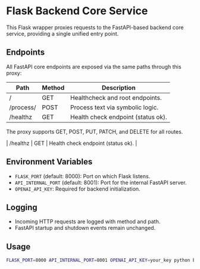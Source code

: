 # Flask Backend Core Service

This Flask wrapper proxies requests to the FastAPI-based backend core service, providing a single unified entry point.

## Endpoints

All FastAPI core endpoints are exposed via the same paths through this proxy:

| Path       | Method                 | Description                       |
|------------|------------------------|-----------------------------------|
| /          | GET                    | Healthcheck and root endpoints.   |
| /process/  | POST                   | Process text via symbolic logic.  |
| /healthz   | GET                    | Health check endpoint (status ok). |

The proxy supports GET, POST, PUT, PATCH, and DELETE for all routes.

| /healthz   | GET                    | Health check endpoint (status ok). |

## Environment Variables

- `FLASK_PORT` (default: 8000): Port on which Flask listens.
- `API_INTERNAL_PORT` (default: 8001): Port for the internal FastAPI server.
- `OPENAI_API_KEY`: Required for backend initialization.

## Logging

- Incoming HTTP requests are logged with method and path.
- FastAPI startup and shutdown events remain unchanged.

## Usage

```bash
FLASK_PORT=8000 API_INTERNAL_PORT=8001 OPENAI_API_KEY=your_key python backend_core_flask.py
```